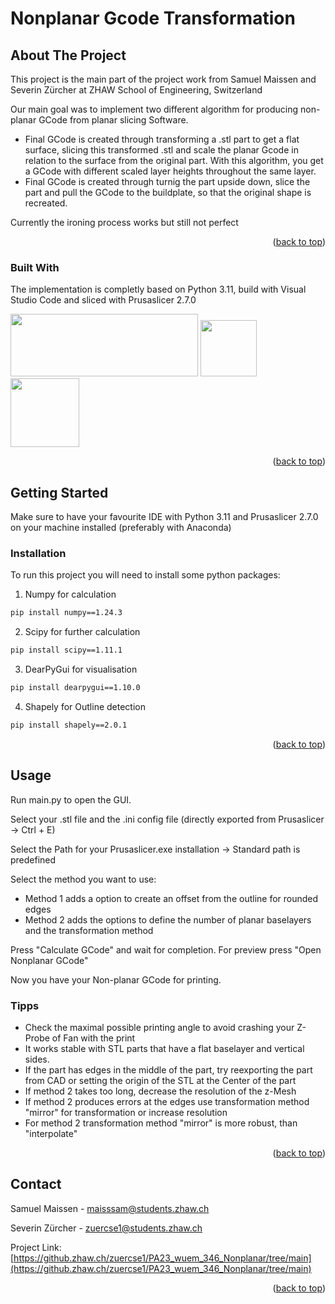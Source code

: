 <a name="readme-top"></a>

# Nonplanar Gcode Transformation


<!-- ABOUT THE PROJECT -->
## About The Project


This project is the main part of the project work from Samuel Maissen and Severin Zürcher at ZHAW School of Engineering, Switzerland

Our main goal was to implement two different algorithm for producing non-planar GCode from planar slicing Software.
* Final GCode is created through transforming a .stl part to get a flat surface, slicing this transformed .stl and scale the planar Gcode in relation to the surface from the original part. With this algorithm, you get a GCode with different scaled layer heights throughout the same layer.
* Final GCode is created through turnig the part upside down, slice the part and pull the GCode to the buildplate, so that the original shape is recreated. 

Currently the ironing process works but still not perfect

<p align="right">(<a href="#readme-top">back to top</a>)</p>



### Built With

The implementation is completly based on Python 3.11, build with Visual Studio Code and sliced with Prusaslicer 2.7.0

<img src="https://upload.wikimedia.org/wikipedia/commons/thumb/f/f8/Python_logo_and_wordmark.svg/2560px-Python_logo_and_wordmark.svg.png" width="300" height="100">   <img src="https://code.visualstudio.com/assets/images/code-stable.png" width="90" height="90">    <img src="https://help.prusa3d.com/wp-content/uploads/PSlogo-1.jpg" width="110" height="110">
<p align="right">(<a href="#readme-top">back to top</a>)</p>



<!-- GETTING STARTED -->
## Getting Started

Make sure to have your favourite IDE with Python 3.11 and Prusaslicer 2.7.0 on your machine installed (preferably with Anaconda)


### Installation

To run this project you will need to install some python packages:
1. Numpy for calculation
```sh
pip install numpy==1.24.3
```
2. Scipy for further calculation
```sh
pip install scipy==1.11.1
```
3. DearPyGui for visualisation
```sh
pip install dearpygui==1.10.0
```
4. Shapely for Outline detection
```sh
pip install shapely==2.0.1
  ```

<p align="right">(<a href="#readme-top">back to top</a>)</p>



<!-- USAGE EXAMPLES -->
## Usage

Run main.py to open the GUI. 

Select your .stl file and the .ini config file (directly exported from Prusaslicer -> Ctrl + E)

Select the Path for your Prusaslicer.exe installation -> Standard path is predefined

Select the method you want to use:
* Method 1 adds a option to create an offset from the outline for rounded edges
* Method 2 adds the options to define the number of planar baselayers and the transformation method

Press "Calculate GCode" and wait for completion. For preview press "Open Nonplanar GCode"

Now you have your Non-planar GCode for printing.

### Tipps
* Check the maximal possible printing angle to avoid crashing your Z-Probe of Fan with the print
* It works stable with STL parts that have a flat baselayer and vertical sides.
* If the part has edges in the middle of the part, try reexporting the part from CAD or setting the origin of the STL at the Center of the part
* If method 2 takes too long, decrease the resolution of the z-Mesh
* If method 2 produces errors at the edges use transformation method "mirror" for transformation or increase resolution
* For method 2 transformation method "mirror" is more robust, than "interpolate"

<p align="right">(<a href="#readme-top">back to top</a>)</p>



<!-- CONTACT -->
## Contact

Samuel Maissen  - maisssam@students.zhaw.ch

Severin Zürcher - zuercse1@students.zhaw.ch

Project Link: [https://github.zhaw.ch/zuercse1/PA23_wuem_346_Nonplanar/tree/main](https://github.zhaw.ch/zuercse1/PA23_wuem_346_Nonplanar/tree/main)

<p align="right">(<a href="#readme-top">back to top</a>)</p>
